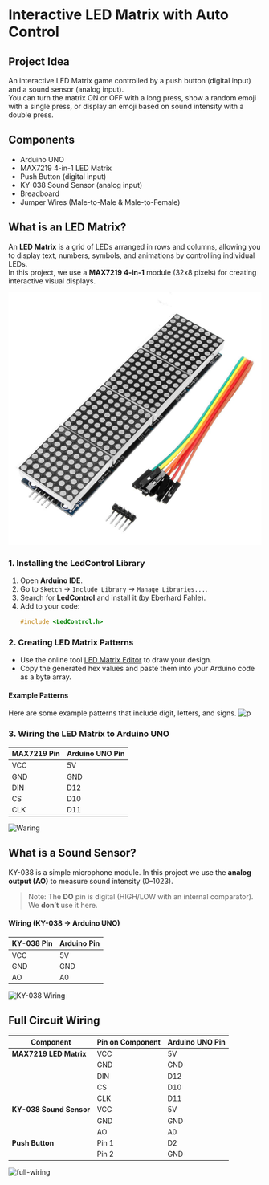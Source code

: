 # Interactive LED Matrix with Auto Control

##  Project Idea
An interactive LED Matrix game controlled by a push button (digital input) and a sound sensor (analog input).  
You can turn the matrix ON or OFF with a long press, show a random emoji with a single press, or display an emoji based on sound intensity with a double press.

## Components
- Arduino UNO  
- MAX7219 4-in-1 LED Matrix  
- Push Button (digital input)  
- KY-038 Sound Sensor (analog input)  
- Breadboard  
- Jumper Wires (Male-to-Male & Male-to-Female)  

## What is an LED Matrix?
An **LED Matrix** is a grid of LEDs arranged in rows and columns, allowing you to display text, numbers, symbols, and animations by controlling individual LEDs.  
In this project, we use a **MAX7219 4-in-1** module (32x8 pixels) for creating interactive visual displays.

![ledmatrix](ledmatrix.jpg)

###  1. Installing the LedControl Library
1. Open **Arduino IDE**.  
2. Go to `Sketch` → `Include Library` → `Manage Libraries...`.  
3. Search for **LedControl** and install it (by Eberhard Fahle).  
4. Add to your code:  
   ```cpp
   #include <LedControl.h>

###  2. Creating LED Matrix Patterns
- Use the online tool [LED Matrix Editor](https://xantorohara.github.io/led-matrix-editor/) to draw your design.  
- Copy the generated hex values and paste them into your Arduino code as a byte array.

#### Example Patterns
Here are some example patterns that include digit, letters, and signs.
![p](p.jpg)  

### 3. Wiring the LED Matrix to Arduino UNO
| MAX7219 Pin | Arduino UNO Pin |
|-------------|-----------------|
| VCC         | 5V              |
| GND         | GND             |
| DIN         | D12             |
| CS          | D10             |
| CLK         | D11             |

![Waring](Matrix-Waring.png)


## What is a Sound Sensor?
KY-038 is a simple microphone module. In this project we use the **analog output (AO)** to measure sound intensity (0–1023).  
> Note: The **DO** pin is digital (HIGH/LOW with an internal comparator). We **don’t** use it here.

#### Wiring (KY-038 → Arduino UNO)
| KY-038 Pin | Arduino Pin |
|------------|-------------|
| VCC        | 5V          |
| GND        | GND         |
| AO         | A0          |

![KY-038 Wiring](mic-wire.jpg)

## Full Circuit Wiring 

| Component                | Pin on Component | Arduino UNO Pin |
|--------------------------|------------------|-----------------|
| **MAX7219 LED Matrix**   | VCC              | 5V              |
|                          | GND              | GND             |
|                          | DIN              | D12             |
|                          | CS               | D10             |
|                          | CLK              | D11             |
| **KY-038 Sound Sensor**  | VCC              | 5V              |
|                          | GND              | GND             |
|                          | AO               | A0              |
| **Push Button**          | Pin 1            | D2              |
|                          | Pin 2            | GND             |

![full-wiring](full-wiring.jpg)
